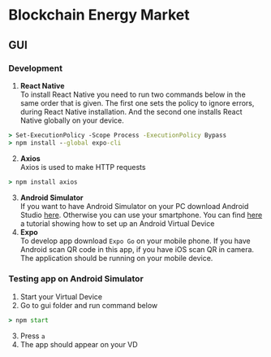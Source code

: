 # Blockchain Energy Market

## GUI

### Development
1. **React Native** \
To install React Native you need to run two commands below in the same order
that is given. The first one sets the policy to ignore errors, during
React Native installation. And the second one installs React Native globally on
your device.
```cmd
> Set-ExecutionPolicy -Scope Process -ExecutionPolicy Bypass
> npm install --global expo-cli
```
2. **Axios** \
Axios is used to make HTTP requests
```cmd 
> npm install axios
```
3. **Android Simulator** \
If you want to have Android Simulator on your PC download Android Studio
[here](https://developer.android.com/studio). Otherwise you can use your
smartphone. You can find [here](https://youtu.be/WKGGQVSUoqA) a tutorial showing
how to set up an Android Virtual Device
4. **Expo** \
To develop app download `Expo Go` on your mobile phone. If you have Android scan
QR code in this app, if you have iOS scan QR in camera. The application should
be running on your mobile device.  

### Testing app on Android Simulator
1. Start your Virtual Device 
2. Go to gui folder and run command below
```cmd
> npm start
```
3. Press `a`
4. The app should appear on your VD
